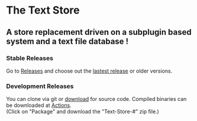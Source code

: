# The Text Store
## A store replacement driven on a subplugin based system and a text file database !

### Stable Releases
Go to [Releases](https://github.com/Batfoxkid/Text-Store/releases "Releases • Batfoxkid/Text-Store") and choose out the [lastest release](https://github.com/Batfoxkid/Text-Store/releases/latest) or older versions.

### Development Releases
You can clone via git or [download](https://github.com/Batfoxkid/Text-Store/archive/master.zip) for source code. Compiled binaries can be downloaded at [Actions](https://github.com/Batfoxkid/Text-Store/actions?query=workflow%3APackage+is%3Asuccess "Actions • Batfoxkid/Text-Store").             
(Click on "Package" and download the "Text-Store-#" zip file.)
